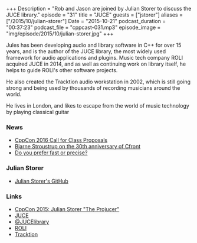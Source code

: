 +++
Description = "Rob and Jason are joined by Julian Storer to discuss the JUCE library."
episode = "31"
title = "JUCE"
guests = ["jstorer"]
aliases = ["/2015/10/julian-storer"]
Date = "2015-10-21"
podcast_duration = "00:37:23"
podcast_file = "cppcast-031.mp3"
episode_image = "img/episode/2015/10/julian-storer.jpg"
+++

Jules has been developing audio and library software in C++ for over 15 years, and is the author of the JUCE library, the most widely used framework for audio applications and plugins. Music tech company ROLI acquired JUCE in 2014, and as well as continuing work on library itself, he helps to guide ROLI's other software projects.

He also created the Tracktion audio workstation in 2002, which is still going strong and being used by thousands of recording musicians around the world.

He lives in London, and likes to escape from the world of music technology by playing classical guitar

### News ###

 - [CppCon 2016 Call for Class Proposals](http://cppcon.org/callforclasses2016/)
 - [Bjarne Stroustrup on the 30th anniversary of Cfront](https://www.reddit.com/r/programming/comments/3oqj59/bjarne_stroustrup_on_the_30th_anniversary_of/)
 - [Do you prefer fast or precise?](http://blogs.msdn.com/b/vcblog/archive/2015/10/19/do-you-prefer-fast-or-precise.aspx)
 
### Julian Storer ###

 - [Julian Storer's GitHub](https://github.com/julianstorer)

### Links ###

 - [CppCon 2015: Julian Storer "The Projucer"](https://www.youtube.com/watch?v=pKvt5_FhziI)
 - [JUCE](http://www.juce.com/)
 - [@JUCElibrary](https://twitter.com/JUCElibrary)
 - [ROLI](http://www.roli.com/)
 - [Tracktion](http://www.tracktion.com/)
